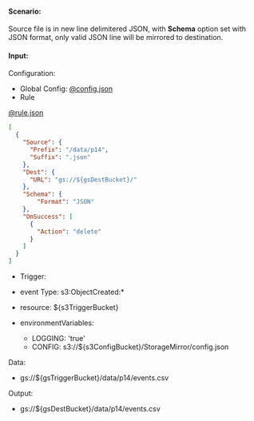#### Scenario:

Source file is in new line delimitered JSON, with **Schema** option set with JSON format, only valid JSON line will be mirrored to destination.
  
 
#### Input:

Configuration:

* Global Config: [@config,json](../../../config/gs.json)
* Rule

[@rule.json](rule.json)
```json
[
  {
    "Source": {
      "Prefix": "/data/p14",
      "Suffix": ".json"
    },
    "Dest": {
      "URL": "gs://${gsDestBucket}/"
    },
    "Schema": {
        "Format": "JSON"
    },
    "OnSuccess": [
      {
        "Action": "delete"
      }
    ]
  }
]
```

* Trigger:

* event Type: s3:ObjectCreated:*
* resource: ${s3TriggerBucket}
* environmentVariables:
  - LOGGING: 'true'
  - CONFIG: s3://${s3ConfigBucket}/StorageMirror/config.json
 
Data:
- gs://${gsTriggerBucket}/data/p14/events.csv


Output:
- gs://${gsDestBucket}/data/p14/events.csv